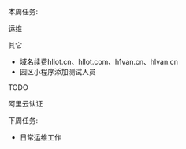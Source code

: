 本周任务:

运维


其它

- 域名续费hllot.cn、hllot.com、h1van.cn、hlvan.cn  
- 园区小程序添加测试人员  

TODO

阿里云认证

下周任务:

- 日常运维工作  
